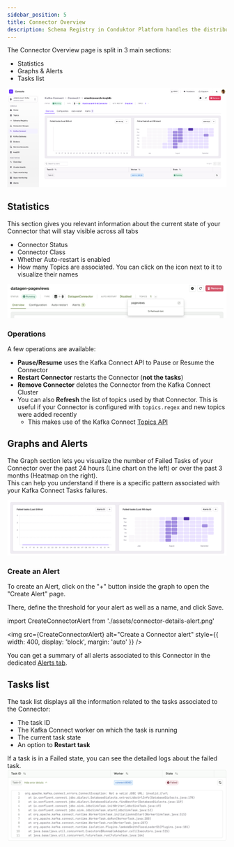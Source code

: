 ```yaml
---
sidebar_position: 5
title: Connector Overview
description: Schema Registry in Conduktor Platform handles the distribution and synchronization of schemas to the producer and consumer for Kafka.
---
```


The Connector Overview page is split in 3 main sections:
- Statistics
- Graphs & Alerts
- Tasks list

<!-- TODO: To update when Staging is back up and running -->
![Connector details overview](assets/connector-details-overview.png)

## Statistics
This section gives you relevant information about the current state of your Connector that will stay visible across all tabs
- Connector Status
- Connector Class
- Whether Auto-restart is enabled
- How many Topics are associated. You can click on the icon next to it to visualize their names

![Connector details topics](assets/connector-details-topics.png)

### Operations
A few operations are available:
- **Pause/Resume** uses the Kafka Connect API to Pause or Resume the Connector
- **Restart Connector** restarts the Connector (**not the tasks**)
- **Remove Connector** deletes the Connector from the Kafka Connect Cluster
- You can also **Refresh** the list of topics used by that Connector. This is useful if your Connector is configured with `topics.regex` and new topics were added recently
  - This makes use of the Kafka Connect [Topics API](https://docs.confluent.io/platform/current/connect/references/restapi.html#topics)

## Graphs and Alerts
The Graph section lets you visualize the number of Failed Tasks of your Connector over the past 24 hours (Line chart on the left) or over the past 3 months (Heatmap on the right).   
This can help you understand if there is a specific pattern associated with your Kafka Connect Tasks failures.

<!-- TODO: To update when Staging is back up and running -->
![Connector graphs](assets/connector-details-graphs.png)

### Create an Alert

To create an Alert, click on the "+" button inside the graph to open the "Create Alert" page.

There, define the threshold for your alert as well as a name, and click Save.

import CreateConnectorAlert from './assets/connector-details-alert.png'

<img src={CreateConnectorAlert} alt="Create a Connector alert" style={{ width: 400, display: 'block', margin: 'auto' }} />

You can get a summary of all alerts associated to this Connector in the dedicated [Alerts tab](/platform/navigation/console/kafka-connect/connector-alerts/).

## Tasks list

The task list displays all the information related to the tasks associated to the Connector:
- The task ID
- The Kafka Connect worker on which the task is running
- The current task state
- An option to **Restart task**

If a task is in a Failed state, you can see the detailed logs about the failed task.  
![Connector task failed details](assets/connector-details-tasks.png)
